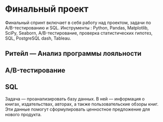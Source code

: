 # Финальный проект
Финальный спринт включает в себя работу над проектом, задачи по A/B-тестированию и SQL.
Инструменты : Python, Pandas, Matplotlib, SciPy, Seaborn, A/B-тестирование, проверка статистических гипотез, SQL, PostgreSQL dash, Tableau.
## Ритейл — Анализ программы лояльности

## A/B-тестирование

## SQL
Задача — проанализировать базу данных. В ней — информация о книгах, издательствах, авторах, а также пользовательские обзоры книг. 
Эти данные помогут сформулировать ценностное предложение для нового продукта.
